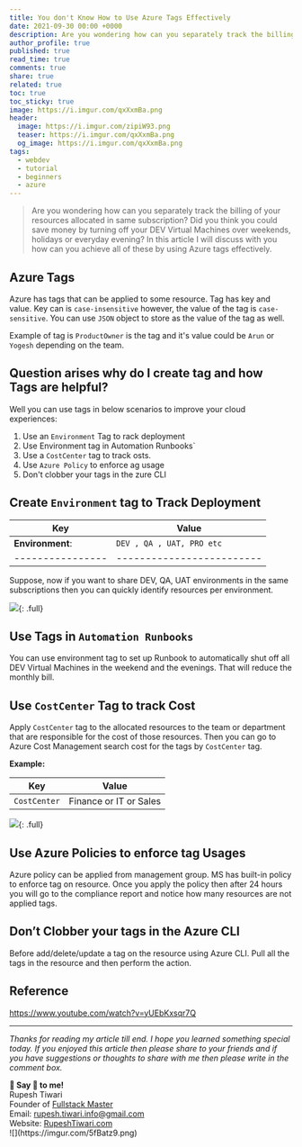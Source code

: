 ```yaml
---
title: You don't Know How to Use Azure Tags Effectively
date: 2021-09-30 00:00 +0000
description: Are you wondering how can you separately track the billing of your resources allocated in same subscription? Did you think you could save money by turning off your DEV Virtual Machines over weekends, holidays or everyday evening? In this article I will discuss with you how can you achieve all of these by using Azure tags effectively.
author_profile: true
published: true
read_time: true
comments: true
share: true
related: true
toc: true
toc_sticky: true
image: https://i.imgur.com/qxXxmBa.png
header:
  image: https://i.imgur.com/zipiW93.png
  teaser: https://i.imgur.com/qxXxmBa.png
  og_image: https://i.imgur.com/qxXxmBa.png
tags:
  - webdev
  - tutorial
  - beginners
  - azure
---
```


> Are you wondering how can you separately track the billing of your resources allocated in same subscription? Did you think you could save money by turning off your DEV Virtual Machines over weekends, holidays or everyday evening? In this article I will discuss with you how can you achieve all of these by using Azure tags effectively.

## Azure Tags

Azure has tags that can be applied to some resource. Tag has key and value. Key can is `case-insensitive` however, the value of the tag is `case-sensitive`. You can use `JSON` object to store as the value of the tag as well.

Example of tag is `ProductOwner` is the tag and it's value could be `Arun` or `Yogesh` depending on the team.

## Question arises why do I create tag and how Tags are helpful?

Well you can use tags in below scenarios to improve your cloud experiences:

1. Use an `Environment` Tag to rack deployment
2. Use Environment tag in Automation Runbooks`
3. Use a `CostCenter` tag to track osts.
4. Use `Azure Policy` to enforce ag usage
5. Don't clobber your tags in the zure CLI

## Create `Environment` tag to Track Deployment

| Key              | Value                     |
| ---------------- | ------------------------- |
| **Environment**: | `DEV , QA , UAT, PRO etc` |
| ---------------- | ------------------------- |

Suppose, now if you want to share DEV, QA, UAT environments in the same subscriptions then you can quickly identify resources per environment.

![](https://i.imgur.com/rzRYlVB.png){: .full}

## Use Tags in `Automation Runbooks`

You can use environment tag to set up Runbook to automatically shut off all DEV Virtual Machines in the weekend and the evenings. That will reduce the monthly bill.

## Use `CostCenter` Tag to track Cost

Apply `CostCenter` tag to the allocated resources to the team or department that are responsible for the cost of those resources. Then you can go to Azure Cost Management search cost for the tags by `CostCenter` tag.

**Example:**

| Key          | Value                  |
| ------------ | ---------------------- |
| `CostCenter` | Finance or IT or Sales |

![](https://i.imgur.com/1MDqvzm.png){: .full}

## Use Azure Policies to enforce tag Usages

Azure policy can be applied from management group. MS has built-in policy to enforce tag on resource. Once you apply the policy then after 24 hours you will go to the compliance report and notice how many resources are not applied tags.

## Don’t Clobber your tags in the Azure CLI

Before add/delete/update a tag on the resource using Azure CLI. Pull all the tags in the resource and then perform the action.

## Reference

https://www.youtube.com/watch?v=yUEbKxsqr7Q

---

_Thanks for reading my article till end. I hope you learned something special today. If you enjoyed this article then please share to your friends and if you have suggestions or thoughts to share with me then please write in the comment box._

<div class="notice--success">
<strong>💖 Say 👋 to me!</strong>
<br>Rupesh Tiwari
<br>Founder of <a href="https://www.fullstackmaster.net">Fullstack Master </a>
<br>Email: <a href="mailto:rupesh.tiwari.info@gmail.com?subject=Hi">rupesh.tiwari.info@gmail.com</a>
<br>Website: <a href="https://www.rupeshtiwari.com">RupeshTiwari.com </a>
</div>
![](https://imgur.com/5fBatz9.png)
